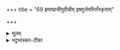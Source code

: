 +++
title = "69 इमाम्प्राचीमुदीचीम् इषमूर्जमभिसँस्कृताम्"

+++


<details><summary>मूलम्</summary>

इ॒माम्प्राची॒मुदी॑चीम् ।  
इष॒मूर्ज॑म॒भिसँस्कृ॑ताम् ।  
ब॒हु॒प॒र्णामशु॑ष्काग्राम् ।  
हरा॑मि पशु॒पाम॒हम् ।
</details>

<details><summary>भट्टभास्कर-टीका</summary>

मन्त्रलिङ्गात् प्राच्या उदीच्या प्रागुदीच्या आहरणम् । इमां प्राचीं प्रागञ्चितां उदीचीं उदगञ्चितां उभयाञ्चितां वा शाखां आहरामि । इषं अन्नं ऊर्जं रसं चाभिसंस्कृतां शाखारूपेण परिणता, यद्वा - इडूर्जोः हेतुभूतां मन्त्रेणाभिसंस्कृतां बहुपर्णां बहुपलाशाम् । 'बहोर्नञ्वत्' इत्युत्तरपदान्तोदात्तत्वम् । अशुष्काग्रां पशुपां पशूनां पालयित्रीम् ॥
</details>